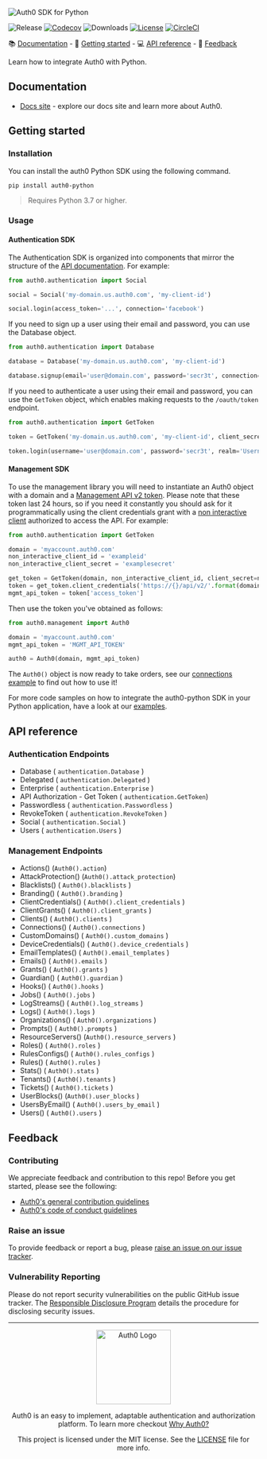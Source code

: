 ![Auth0 SDK for Python](https://cdn.auth0.com/website/sdks/banners/auth0-python-banner.png)

![Release](https://img.shields.io/pypi/v/auth0-python)
[![Codecov](https://img.shields.io/codecov/c/github/auth0/auth0-python)](https://codecov.io/gh/auth0/auth0-python)
![Downloads](https://img.shields.io/pypi/dw/auth0-python)
[![License](https://img.shields.io/:license-MIT-blue.svg?style=flat)](https://opensource.org/licenses/MIT)
[![CircleCI](https://img.shields.io/circleci/build/github/auth0/auth0-python)](https://circleci.com/gh/auth0/auth0-python)

<div>
📚 <a href="#documentation">Documentation</a> - 🚀 <a href="#getting-started">Getting started</a> - 💻 <a href="#api-reference">API reference</a> - 💬 <a href="#feedback">Feedback</a>
</div>


Learn how to integrate Auth0 with Python.
## Documentation
- [Docs site](https://www.auth0.com/docs) - explore our docs site and learn more about Auth0.

## Getting started
### Installation
You can install the auth0 Python SDK using the following command.
```
pip install auth0-python
```

> Requires Python 3.7 or higher.

### Usage

#### Authentication SDK
The Authentication SDK is organized into components that mirror the structure of the
[API documentation](https://auth0.com/docs/auth-api).
For example:

```python
from auth0.authentication import Social

social = Social('my-domain.us.auth0.com', 'my-client-id')

social.login(access_token='...', connection='facebook')
```

If you need to sign up a user using their email and password, you can use the Database object.

```python
from auth0.authentication import Database

database = Database('my-domain.us.auth0.com', 'my-client-id')

database.signup(email='user@domain.com', password='secr3t', connection='Username-Password-Authentication')
```

If you need to authenticate a user using their email and password, you can use the `GetToken` object, which enables making requests to the `/oauth/token` endpoint.

```python
from auth0.authentication import GetToken

token = GetToken('my-domain.us.auth0.com', 'my-client-id', client_secret='my-client-secret')

token.login(username='user@domain.com', password='secr3t', realm='Username-Password-Authentication')
```

#### Management SDK
To use the management library you will need to instantiate an Auth0 object with a domain and a [Management API v2 token](https://auth0.com/docs/api/management/v2/tokens). Please note that these token last 24 hours, so if you need it constantly you should ask for it programmatically using the client credentials grant with a [non interactive client](https://auth0.com/docs/api/management/v2/tokens#1-create-and-authorize-a-client) authorized to access the API. For example:

```python
from auth0.authentication import GetToken

domain = 'myaccount.auth0.com'
non_interactive_client_id = 'exampleid'
non_interactive_client_secret = 'examplesecret'

get_token = GetToken(domain, non_interactive_client_id, client_secret=non_interactive_client_secret)
token = get_token.client_credentials('https://{}/api/v2/'.format(domain))
mgmt_api_token = token['access_token']
```

Then use the token you've obtained as follows:

```python
from auth0.management import Auth0

domain = 'myaccount.auth0.com'
mgmt_api_token = 'MGMT_API_TOKEN'

auth0 = Auth0(domain, mgmt_api_token)
```

The `Auth0()` object is now ready to take orders, see our [connections example](https://github.com/auth0/auth0-python/blob/master/EXAMPLES.md#connections) to find out how to use it!

For more code samples on how to integrate the auth0-python SDK in your Python application, have a look at our [examples](https://github.com/auth0/auth0-python/blob/master/EXAMPLES.md).

## API reference

### Authentication Endpoints

- Database ( `authentication.Database` )
- Delegated ( `authentication.Delegated` )
- Enterprise ( `authentication.Enterprise` )
- API Authorization - Get Token ( `authentication.GetToken`)
- Passwordless ( `authentication.Passwordless` )
- RevokeToken ( `authentication.RevokeToken` )
- Social ( `authentication.Social` )
- Users ( `authentication.Users` )


### Management Endpoints

- Actions() (`Auth0().action`)
- AttackProtection() (`Auth0().attack_protection`)
- Blacklists() ( `Auth0().blacklists` )
- Branding() ( `Auth0().branding` )
- ClientCredentials() ( `Auth0().client_credentials` )
- ClientGrants() ( `Auth0().client_grants` )
- Clients() ( `Auth0().clients` )
- Connections() ( `Auth0().connections` )
- CustomDomains() ( `Auth0().custom_domains` )
- DeviceCredentials() ( `Auth0().device_credentials` )
- EmailTemplates() ( `Auth0().email_templates` )
- Emails() ( `Auth0().emails` )
- Grants() ( `Auth0().grants` )
- Guardian() ( `Auth0().guardian` )
- Hooks() ( `Auth0().hooks` )
- Jobs() ( `Auth0().jobs` )
- LogStreams() ( `Auth0().log_streams` )
- Logs() ( `Auth0().logs` )
- Organizations() ( `Auth0().organizations` )
- Prompts() ( `Auth0().prompts` )
- ResourceServers() (`Auth0().resource_servers` )
- Roles() ( `Auth0().roles` )
- RulesConfigs() ( `Auth0().rules_configs` )
- Rules() ( `Auth0().rules` )
- Stats() ( `Auth0().stats` )
- Tenants() ( `Auth0().tenants` )
- Tickets() ( `Auth0().tickets` )
- UserBlocks() (`Auth0().user_blocks` )
- UsersByEmail() ( `Auth0().users_by_email` )
- Users() ( `Auth0().users` )

## Feedback

### Contributing

We appreciate feedback and contribution to this repo! Before you get started, please see the following:

- [Auth0's general contribution guidelines](https://github.com/auth0/open-source-template/blob/master/GENERAL-CONTRIBUTING.md)
- [Auth0's code of conduct guidelines](https://github.com/auth0/open-source-template/blob/master/CODE-OF-CONDUCT.md)

### Raise an issue

To provide feedback or report a bug, please [raise an issue on our issue tracker](https://github.com/auth0/auth0-python/issues).

### Vulnerability Reporting

Please do not report security vulnerabilities on the public GitHub issue tracker. The [Responsible Disclosure Program](https://auth0.com/responsible-disclosure-policy) details the procedure for disclosing security issues.

---

<p align="center">
  <picture>
    <source media="(prefers-color-scheme: light)" srcset="https://cdn.auth0.com/website/sdks/logos/auth0_light_mode.png"   width="150">
    <source media="(prefers-color-scheme: dark)" srcset="https://cdn.auth0.com/website/sdks/logos/auth0_dark_mode.png" width="150">
    <img alt="Auth0 Logo" src="https://cdn.auth0.com/website/sdks/logos/auth0_light_mode.png" width="150">
  </picture>
</p>
<p align="center">Auth0 is an easy to implement, adaptable authentication and authorization platform. To learn more checkout <a href="https://auth0.com/why-auth0">Why Auth0?</a></p>
<p align="center">
This project is licensed under the MIT license. See the <a href="https://github.com/auth0/auth0-python/blob/master/LICENSE"> LICENSE</a> file for more info.</p>
